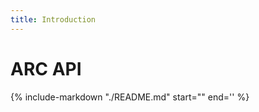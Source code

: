 ```yaml
---
title: Introduction
---
```


# ARC API

{%
   include-markdown "./README.md"
   start="<!-- docs-index-start -->"
   end='<!-- docs-index-end -->'
%}
